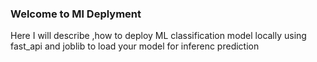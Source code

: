 <h3>Welcome to Ml Deplyment </h3>
Here I will describe ,how to deploy ML classification model locally using fast_api and joblib to load your model for inferenc prediction
